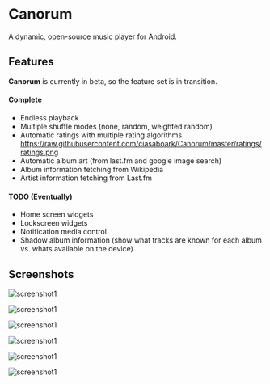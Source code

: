 # Canorum

A dynamic, open-source music player for Android.

## Features
**Canorum** is currently in beta, so the feature set is in transition.
#### Complete
* Endless playback
* Multiple shuffle modes (none, random, weighted random)
* Automatic ratings with multiple rating algorithms <https://raw.githubusercontent.com/ciasaboark/Canorum/master/ratings/ratings.png>
* Automatic album art (from last.fm and google image search)
* Album information fetching from Wikipedia
* Artist information fetching from Last.fm

#### TODO (Eventually)
* Home screen widgets
* Lockscreen widgets
* Notification media control
* Shadow album information (show what tracks are known for each album vs. whats available on the device)

## Screenshots
![screenshot1](https://raw.githubusercontent.com/ciasaboark/Canorum/master/screenshots/0.1.0/device-2015-02-21-203829.png "Now Playing Screen")

![screenshot1](https://raw.githubusercontent.com/ciasaboark/Canorum/master/screenshots/0.1.0/device-2015-02-21-203939.png "Library Browser")

![screenshot1](https://raw.githubusercontent.com/ciasaboark/Canorum/master/screenshots/0.1.0/device-2015-02-21-204013.png "Help & Feedback")

![screenshot1](https://github.com/ciasaboark/Canorum/blob/master/screenshots/0.1.0/device-2015-02-21-204355.png "Album Detail Information")

![screenshot1](https://github.com/ciasaboark/Canorum/blob/master/screenshots/0.1.0/device-2015-02-21-204512.png "Artist Detail Information")

![screenshot1](https://raw.githubusercontent.com/ciasaboark/Canorum/master/screenshots/0.1.0/device-2015-02-21-210114.png "Filterable Song Selection")